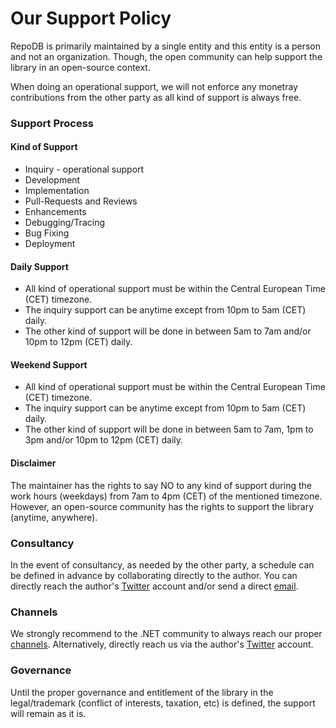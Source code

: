# Our Support Policy

RepoDB is primarily maintained by a single entity and this entity is a person and not an organization. Though, the open community can help support the library in an open-source context.

When doing an operational support, we will not enforce any monetray contributions from the other party as all kind of support is always free.

### Support Process

#### Kind of Support

- Inquiry - operational support
- Development
- Implementation 
- Pull-Requests and Reviews
- Enhancements
- Debugging/Tracing
- Bug Fixing
- Deployment

#### Daily Support

- All kind of operational support must be within the Central European Time (CET) timezone.
- The inquiry support can be anytime except from 10pm to 5am (CET) daily.
- The other kind of support will be done in between 5am to 7am and/or 10pm to 12pm (CET) daily.

#### Weekend Support

- All kind of operational support must be within the Central European Time (CET) timezone.
- The inquiry support can be anytime except from 10pm to 5am (CET) daily.
- The other kind of support will be done in between 5am to 7am, 1pm to 3pm and/or 10pm to 12pm (CET) daily.

#### Disclaimer

The maintainer has the rights to say NO to any kind of support during the work hours (weekdays) from 7am to 4pm (CET) of the mentioned timezone. However, an open-source community has the rights to support the library (anytime, anywhere).

### Consultancy

In the event of consultancy, as needed by the other party, a schedule can be defined in advance by collaborating directly to the author. You can directly reach the author's [Twitter](https://twitter.com/mike_pendon) account and/or send a direct [email](mailto:michael.c.pendon@outlook.com).

### Channels

We strongly recommend to the .NET community to always reach our proper [channels](https://github.com/mikependon/RepoDB#engagements). Alternatively, directly reach us via the author's [Twitter](https://twitter.com/mike_pendon) account.

### Governance

Until the proper governance and entitlement of the library in the legal/trademark (conflict of interests, taxation, etc) is defined, the support will remain as it is.
